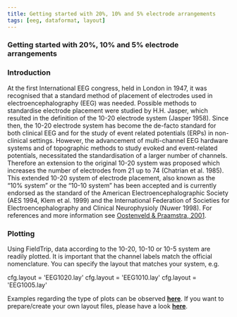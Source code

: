 ```yaml
---
title: Getting started with 20%, 10% and 5% electrode arrangements
tags: [eeg, dataformat, layout]
---
```


###  Getting started with 20%, 10% and 5% electrode arrangements

### Introduction

At the first International EEG congress, held in London in 1947, it was recognised that a standard method of placement of electrodes used in electroencephalography (EEG) was needed. Possible methods to standardise electrode placement were studied by H.H. Jasper, which resulted in the definition of the 10-20 electrode system (Jasper 1958). Since then, the 10-20 electrode system has become the de-facto standard for both clinical EEG and for the study of event related potentials (ERPs) in non-clinical settings. However, the advancement of multi-channel EEG hardware systems and of topographic methods to study evoked and event-related potentials, necessitated the standardisation of a larger number of channels. Therefore an extension to the original 10-20 system was proposed which increases the number of electrodes from 21 up to 74 (Chatrian et al. 1985). This extended 10-20 system of electrode placement, also known as the “10% system” or the “10-10 system” has been accepted and is currently endorsed as the standard of the American Electroencephalographic Society (AES 1994, Klem et al. 1999) and the International Federation of Societies for Electroencephalography and Clinical Neurophysioly (Nuwer 1998).
For references and more information see [Oostenveld & Praamstra, 2001](http://citeseerx.ist.psu.edu/viewdoc/download?doi=10.1.1.116.7379&rep=rep1&type=pdf).

### Plotting

Using FieldTrip, data according to the 10-20, 10-10 or 10-5 system are readily plotted. It is important that the channel labels match the official nomenclature. You can specify the layout that matches your system, e.g.

   cfg.layout = 'EEG1020.lay'
   cfg.layout = 'EEG1010.lay'
   cfg.layout = 'EEG1005.lay'      

Examples regarding the type of plots can be observed **[here](/tutorial/plotting)**. If you want to prepare/create your own layout files, please have a look **[here](/tutorial/layout)**.
